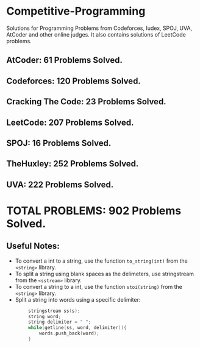 # Competitive-Programming
Solutions for Programming Problems from Codeforces, Iudex, SPOJ, UVA, AtCoder and other online judges. It also contains solutions of LeetCode problems.

## AtCoder: 61 Problems Solved.
## Codeforces: 120 Problems Solved.
## Cracking The Code: 23 Problems Solved.
## LeetCode: 207 Problems Solved.
## SPOJ: 16 Problems Solved.
## TheHuxley: 252 Problems Solved.
## UVA: 222 Problems Solved.

# TOTAL PROBLEMS: 902 Problems Solved.

## Useful Notes:
* To convert a int to a string, use the function ```to_string(int)``` from the ```<string>``` library.
* To split a string using blank spaces as the delimeters, use stringstream from the ```<sstream>``` library.
* To convert a string to a int, use the function ```stoi(string)``` from the ```<string>``` library.
* Split a string into words using a specific delimiter:
```c++
        stringstream ss(s);
        string word;
        string delimiter = " ";
        while(getline(ss, word, delimiter)){
            words.push_back(word);
        }
```

